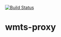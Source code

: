 [![Build Status](https://github.com/edigonzales/wmts-proxy/workflows/CI/CD/badge.svg)](https://github.com/edigonzales/wmts-proxy/workflows/CI/CD/badge.svg)

# wmts-proxy